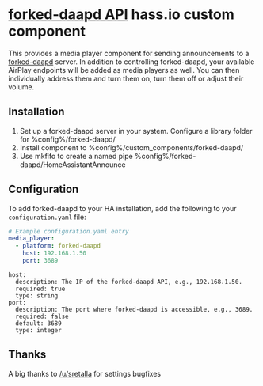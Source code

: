 # [forked-daapd API](https://github.com/ejurgensen/forked-daapd/blob/master/README_JSON_API.md) hass.io custom component 
This provides a media player component for sending announcements to a [forked-daapd](https://github.com/ejurgensen/forked-daapd) server.
In addition to controlling forked-daapd, your available AirPlay endpoints will be added as media players as well. You can then individually address them and turn them on, turn them off or adjust their volume.

## Installation
1) Set up a forked-daapd server in your system. Configure a library folder for %config%/forked-daapd/
2) Install component to %config%/custom_components/forked-daapd/
3) Use mkfifo to create a named pipe %config%/forked-daapd/HomeAssistantAnnounce

## Configuration
To add forked-daapd to your HA installation, add the following to your `configuration.yaml` file:

```yaml
# Example configuration.yaml entry
media_player:
  - platform: forked-daapd
    host: 192.168.1.50
    port: 3689
```
```
host:
  description: The IP of the forked-daapd API, e.g., 192.168.1.50.
  required: true
  type: string
port:
  description: The port where forked-daapd is accessible, e.g., 3689.
  required: false
  default: 3689
  type: integer
```

## Thanks
A big thanks to [/u/sretalla](https://github.com/sretalla) for settings bugfixes
